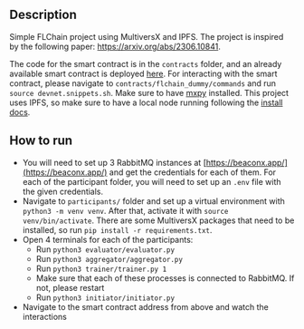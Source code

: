 ## Description

Simple FLChain project using MultiversX and IPFS. The project is inspired by the following paper: https://arxiv.org/abs/2306.10841.

The code for the smart contract is in the `contracts` folder, and an already available smart contract is deployed [here](https://devnet-explorer.multiversx.com/accounts/erd1qqqqqqqqqqqqqpgq5fqj294099nurngdz9rzgv7du0n6h4vedttshsdl08). For interacting with the smart contract, please navigate to `contracts/flchain_dummy/commands` and run `source devnet.snippets.sh`. Make sure to have [mxpy](https://docs.multiversx.com/sdk-and-tools/sdk-py/mxpy-cli/) installed. This project uses IPFS, so make sure to have a local node running following the [install docs](https://docs.ipfs.tech/install/).

## How to run
* You will need to set up 3 RabbitMQ instances at [https://beaconx.app/](https://beaconx.app/) and get the credentials for each of them. For each of the participant folder, you will need to set up an `.env` file with the given credentials.
* Navigate to `participants/` folder and set up a virtual environment with `python3 -m venv venv`. After that, activate it with `source venv/bin/activate`. There are some MultiversX packages that need to be installed, so run `pip install -r requirements.txt`.
* Open 4 terminals for each of the participants:
  - Run `python3 evaluator/evaluator.py` 
  - Run `python3 aggregator/aggregator.py`
  - Run `python3 trainer/trainer.py 1`
  - Make sure that each of these processes is connected to RabbitMQ. If not, please restart
  - Run `python3 initiator/initiator.py`
* Navigate to the smart contract address from above and watch the interactions
  